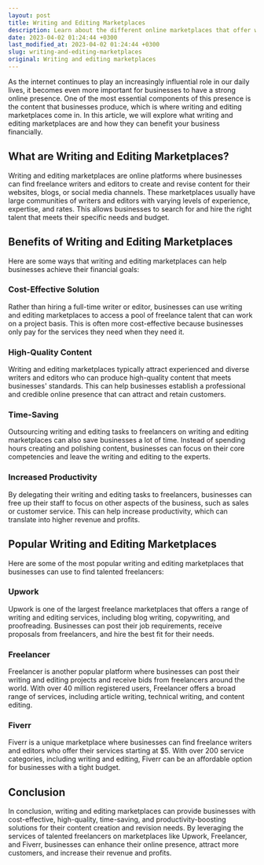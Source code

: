 ```yaml
---
layout: post
title: Writing and Editing Marketplaces
description: Learn about the different online marketplaces that offer writing and editing services for businesses, and how they can benefit your company's financial goals.
date: 2023-04-02 01:24:44 +0300
last_modified_at: 2023-04-02 01:24:44 +0300
slug: writing-and-editing-marketplaces
original: Writing and editing marketplaces
---
```

As the internet continues to play an increasingly influential role in our daily lives, it becomes even more important for businesses to have a strong online presence. One of the most essential components of this presence is the content that businesses produce, which is where writing and editing marketplaces come in. In this article, we will explore what writing and editing marketplaces are and how they can benefit your business financially.

## What are Writing and Editing Marketplaces?

Writing and editing marketplaces are online platforms where businesses can find freelance writers and editors to create and revise content for their websites, blogs, or social media channels. These marketplaces usually have large communities of writers and editors with varying levels of experience, expertise, and rates. This allows businesses to search for and hire the right talent that meets their specific needs and budget.

## Benefits of Writing and Editing Marketplaces

Here are some ways that writing and editing marketplaces can help businesses achieve their financial goals:

### Cost-Effective Solution

Rather than hiring a full-time writer or editor, businesses can use writing and editing marketplaces to access a pool of freelance talent that can work on a project basis. This is often more cost-effective because businesses only pay for the services they need when they need it.

### High-Quality Content

Writing and editing marketplaces typically attract experienced and diverse writers and editors who can produce high-quality content that meets businesses' standards. This can help businesses establish a professional and credible online presence that can attract and retain customers.

### Time-Saving

Outsourcing writing and editing tasks to freelancers on writing and editing marketplaces can also save businesses a lot of time. Instead of spending hours creating and polishing content, businesses can focus on their core competencies and leave the writing and editing to the experts.

### Increased Productivity

By delegating their writing and editing tasks to freelancers, businesses can free up their staff to focus on other aspects of the business, such as sales or customer service. This can help increase productivity, which can translate into higher revenue and profits.

## Popular Writing and Editing Marketplaces

Here are some of the most popular writing and editing marketplaces that businesses can use to find talented freelancers:

### Upwork

Upwork is one of the largest freelance marketplaces that offers a range of writing and editing services, including blog writing, copywriting, and proofreading. Businesses can post their job requirements, receive proposals from freelancers, and hire the best fit for their needs.

### Freelancer

Freelancer is another popular platform where businesses can post their writing and editing projects and receive bids from freelancers around the world. With over 40 million registered users, Freelancer offers a broad range of services, including article writing, technical writing, and content editing.

### Fiverr

Fiverr is a unique marketplace where businesses can find freelance writers and editors who offer their services starting at $5. With over 200 service categories, including writing and editing, Fiverr can be an affordable option for businesses with a tight budget.

## Conclusion

In conclusion, writing and editing marketplaces can provide businesses with cost-effective, high-quality, time-saving, and productivity-boosting solutions for their content creation and revision needs. By leveraging the services of talented freelancers on marketplaces like Upwork, Freelancer, and Fiverr, businesses can enhance their online presence, attract more customers, and increase their revenue and profits.